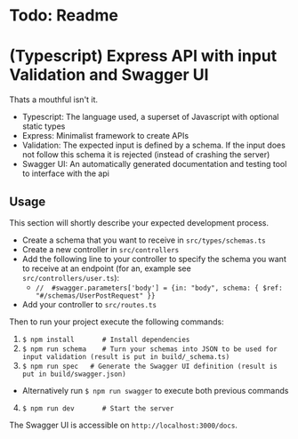 # Todo: Readme
# (Typescript) Express API with input Validation and Swagger UI
Thats a mouthful isn't it.
- Typescript: The language used, a superset of Javascript with optional static types
- Express: Minimalist framework to create APIs
- Validation: The expected input is defined by a schema. If the input does not follow this schema it is rejected (instead of crashing the server)
- Swagger UI: An automatically generated documentation and testing tool to interface with the api

## Usage
This section will shortly describe your expected development process.
- Create a schema that you want to receive in `src/types/schemas.ts`
- Create a new controller in `src/controllers`
- Add the following line to your controller to specify the schema you want to receive at an endpoint (for an, example see `src/controllers/user.ts`):
    - `//  #swagger.parameters['body'] = {in: "body", schema: { $ref: "#/schemas/UserPostRequest" }}`
- Add your controller to `src/routes.ts`

Then to run your project execute the following commands:
1. `$ npm install       # Install dependencies`
2. `$ npm run schema    # Turn your schemas into JSON to be used for input validation (result is put in build/_schema.ts)`
3. `$ npm run spec   # Generate the Swagger UI definition (result is put in build/swagger.json)`
- Alternatively run `$ npm run swagger` to execute both previous commands
4. `$ npm run dev       # Start the server `

The Swagger UI is accessible on `http://localhost:3000/docs`.